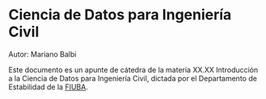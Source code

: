 # Ciencia de Datos para Ingeniería Civil

Autor: Mariano Balbi

Este documento es un apunte de cátedra de la materia XX.XX Introducción a la Ciencia de Datos para Ingeniería Civil, dictada por el Departamento de Estabilidad de la [FIUBA](https://fi.uba.ar).

```{tableofcontents}
```
